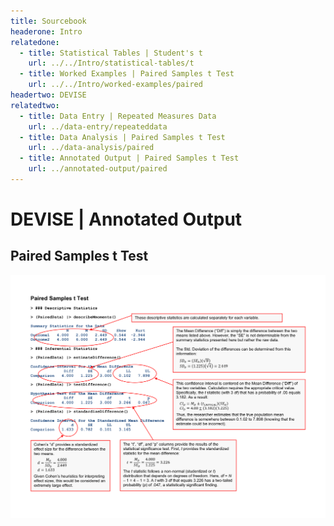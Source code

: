 ```yaml
---
title: Sourcebook
headerone: Intro
relatedone:
  - title: Statistical Tables | Student's t
    url: ../../Intro/statistical-tables/t
  - title: Worked Examples | Paired Samples t Test
    url: ../../Intro/worked-examples/paired
headertwo: DEVISE
relatedtwo:
  - title: Data Entry | Repeated Measures Data
    url: ../data-entry/repeateddata
  - title: Data Analysis | Paired Samples t Test
    url: ../data-analysis/paired
  - title: Annotated Output | Paired Samples t Test
    url: ../annotated-output/paired
---
```


# DEVISE | Annotated Output

## Paired Samples t Test

<p align="center"><kbd><img src="paired.png"></kbd></p>

